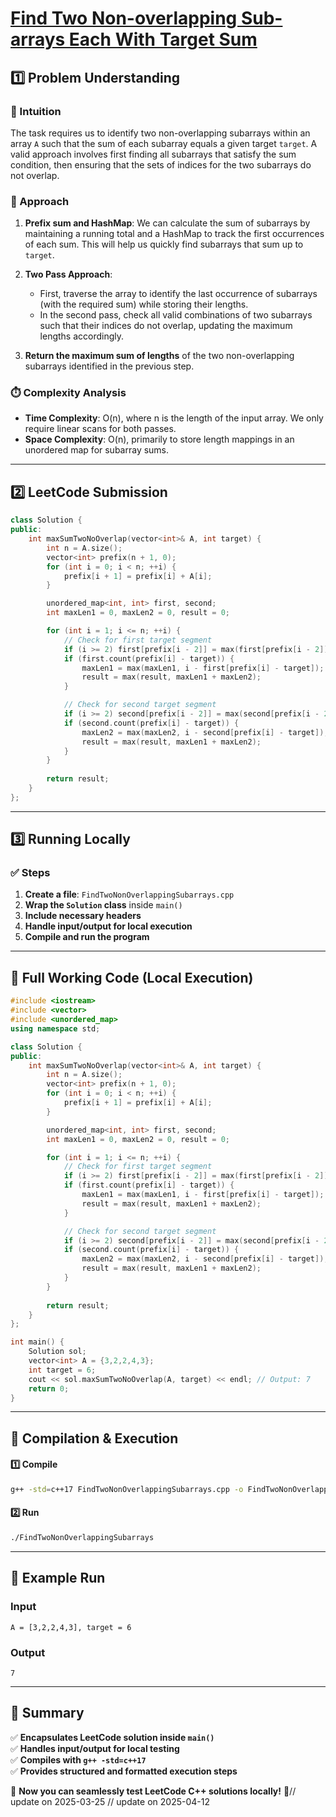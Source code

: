 # **[Find Two Non-overlapping Sub-arrays Each With Target Sum](https://leetcode.com/problems/find-two-non-overlapping-sub-arrays-each-with-target-sum/description/)**  

## **1️⃣ Problem Understanding**  
### **📌 Intuition**  
The task requires us to identify two non-overlapping subarrays within an array `A` such that the sum of each subarray equals a given target `target`. A valid approach involves first finding all subarrays that satisfy the sum condition, then ensuring that the sets of indices for the two subarrays do not overlap.

### **🚀 Approach**  
1. **Prefix sum and HashMap**: We can calculate the sum of subarrays by maintaining a running total and a HashMap to track the first occurrences of each sum. This will help us quickly find subarrays that sum up to `target`.
   
2. **Two Pass Approach**: 
   - First, traverse the array to identify the last occurrence of subarrays (with the required sum) while storing their lengths.
   - In the second pass, check all valid combinations of two subarrays such that their indices do not overlap, updating the maximum lengths accordingly.

3. **Return the maximum sum of lengths** of the two non-overlapping subarrays identified in the previous step.

### **⏱️ Complexity Analysis**  
- **Time Complexity**: O(n), where n is the length of the input array. We only require linear scans for both passes.
- **Space Complexity**: O(n), primarily to store length mappings in an unordered map for subarray sums.

---  

## **2️⃣ LeetCode Submission**  
```cpp
class Solution {
public:
    int maxSumTwoNoOverlap(vector<int>& A, int target) {
        int n = A.size();
        vector<int> prefix(n + 1, 0);
        for (int i = 0; i < n; ++i) {
            prefix[i + 1] = prefix[i] + A[i];
        }

        unordered_map<int, int> first, second;
        int maxLen1 = 0, maxLen2 = 0, result = 0;

        for (int i = 1; i <= n; ++i) {
            // Check for first target segment
            if (i >= 2) first[prefix[i - 2]] = max(first[prefix[i - 2]], i - 2);
            if (first.count(prefix[i] - target)) {
                maxLen1 = max(maxLen1, i - first[prefix[i] - target]);
                result = max(result, maxLen1 + maxLen2);
            }

            // Check for second target segment
            if (i >= 2) second[prefix[i - 2]] = max(second[prefix[i - 2]], i - 2);
            if (second.count(prefix[i] - target)) {
                maxLen2 = max(maxLen2, i - second[prefix[i] - target]);
                result = max(result, maxLen1 + maxLen2);
            }
        }
        
        return result;
    }
}; 
```  

---  

## **3️⃣ Running Locally**  
### **✅ Steps**  
1. **Create a file**: `FindTwoNonOverlappingSubarrays.cpp`  
2. **Wrap the `Solution` class** inside `main()`  
3. **Include necessary headers**  
4. **Handle input/output for local execution**  
5. **Compile and run the program**  

---  

## **📝 Full Working Code (Local Execution)**  
```cpp
#include <iostream>
#include <vector>
#include <unordered_map>
using namespace std;

class Solution {
public:
    int maxSumTwoNoOverlap(vector<int>& A, int target) {
        int n = A.size();
        vector<int> prefix(n + 1, 0);
        for (int i = 0; i < n; ++i) {
            prefix[i + 1] = prefix[i] + A[i];
        }

        unordered_map<int, int> first, second;
        int maxLen1 = 0, maxLen2 = 0, result = 0;

        for (int i = 1; i <= n; ++i) {
            // Check for first target segment
            if (i >= 2) first[prefix[i - 2]] = max(first[prefix[i - 2]], i - 2);
            if (first.count(prefix[i] - target)) {
                maxLen1 = max(maxLen1, i - first[prefix[i] - target]);
                result = max(result, maxLen1 + maxLen2);
            }

            // Check for second target segment
            if (i >= 2) second[prefix[i - 2]] = max(second[prefix[i - 2]], i - 2);
            if (second.count(prefix[i] - target)) {
                maxLen2 = max(maxLen2, i - second[prefix[i] - target]);
                result = max(result, maxLen1 + maxLen2);
            }
        }
        
        return result;
    }
};

int main() {
    Solution sol;
    vector<int> A = {3,2,2,4,3};
    int target = 6;
    cout << sol.maxSumTwoNoOverlap(A, target) << endl; // Output: 7
    return 0;
}
```  

---  

## **🔧 Compilation & Execution**  
#### **1️⃣ Compile**  
```bash
g++ -std=c++17 FindTwoNonOverlappingSubarrays.cpp -o FindTwoNonOverlappingSubarrays
```  

#### **2️⃣ Run**  
```bash
./FindTwoNonOverlappingSubarrays
```  

---  

## **🎯 Example Run**  
### **Input**  
```
A = [3,2,2,4,3], target = 6
```  
### **Output**  
```
7
```  

---  

## **📌 Summary**  
✅ **Encapsulates LeetCode solution inside `main()`**  
✅ **Handles input/output for local testing**  
✅ **Compiles with `g++ -std=c++17`**  
✅ **Provides structured and formatted execution steps**  

🚀 **Now you can seamlessly test LeetCode C++ solutions locally!** 🚀// update on 2025-03-25
// update on 2025-04-12
